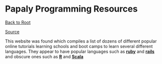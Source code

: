 Papaly Programming Resources
============================

[Back to Root](../../../README.md#reference-material)

[Source](https://papaly.com/Randy/fn31j/Programming-Resources)

This website was found which compiles a list of dozens of different popular online tutorials learning schools and boot camps to learn several different languages. They appear to have popular languages such as [**ruby**][1] and [**rails**][2] and obscure ones such as [**R**][3] and [**Scala**][4]

[1]:https://en.wikipedia.org/wiki/Ruby_(programming_language)
[2]:https://en.wikipedia.org/wiki/Ruby_on_Rails
[3]:https://en.wikipedia.org/wiki/R_(programming_language)
[4]:https://en.wikipedia.org/wiki/Scala_(programming_language)
